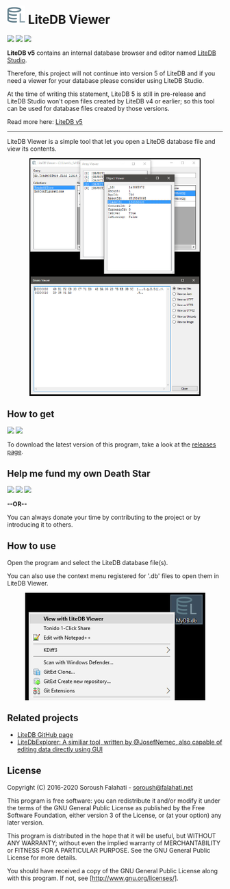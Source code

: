 # <img src="logo.png" width="42" alt="Icon"> LiteDB Viewer
[![](https://img.shields.io/github/license/falahati/LiteDBViewer.svg?style=flat-square)](https://github.com/falahati/LiteDBViewer/blob/master/LICENSE)
[![](https://img.shields.io/github/commit-activity/y/falahati/LiteDBViewer.svg?style=flat-square)](https://github.com/falahati/LiteDBViewer/commits/master)
[![](https://img.shields.io/github/issues/falahati/LiteDBViewer.svg?style=flat-square)](https://github.com/falahati/LiteDBViewer/issues)

**LiteDB v5** contains an internal database browser and editor named [LiteDB Studio](https://github.com/mbdavid/LiteDB#v5). 

Therefore, this project will not continue into version 5 of LiteDB and if you need a viewer for your database please consider using LiteDB Studio. 

At the time of writing this statement, LiteDB 5 is still in pre-release and LiteDB Studio won't open files created by LiteDB v4 or earlier; so this tool can be used for database files created by those versions. 

Read more here: [LiteDB v5](https://github.com/mbdavid/LiteDB#v5)

---

LiteDB Viewer is a simple tool that let you open a LiteDB database file and view its contents.

<p align="center"><img align="center" src="/screenshot.jpg?raw=true" width="400" alt="Screenshot"><img align="center" src="/hexview.jpg?raw=true" width="400" alt="Screenshot"></p>

## How to get
[![](https://img.shields.io/github/downloads/falahati/LiteDBViewer/total.svg?style=flat-square)](https://github.com/falahati/LiteDBViewer/releases)
[![](https://img.shields.io/github/tag-date/falahati/LiteDBViewer.svg?label=version&style=flat-square)](https://github.com/falahati/LiteDBViewer/releases)

To download the latest version of this program, take a look at the <a href="https://github.com/falahati/LiteDBViewer/releases">releases page</a>.

## Help me fund my own Death Star

[![](https://img.shields.io/badge/crypto-CoinPayments-8a00a3.svg?style=flat-square)](https://www.coinpayments.net/index.php?cmd=_donate&reset=1&merchant=820707aded07845511b841f9c4c335cd&item_name=Donate&currency=USD&amountf=20.00000000&allow_amount=1&want_shipping=0&allow_extra=1)
[![](https://img.shields.io/badge/shetab-ZarinPal-8a00a3.svg?style=flat-square)](https://zarinp.al/@falahati)
[![](https://img.shields.io/badge/usd-Paypal-8a00a3.svg?style=flat-square)](https://www.paypal.com/cgi-bin/webscr?cmd=_donations&business=ramin.graphix@gmail.com&lc=US&item_name=Donate&no_note=0&cn=&curency_code=USD&bn=PP-DonationsBF:btn_donateCC_LG.gif:NonHosted)

**--OR--**

You can always donate your time by contributing to the project or by introducing it to others.

## How to use
Open the program and select the LiteDB database file(s).

You can also use the context menu registered for '.db' files to open them in LiteDB Viewer.
<p align="center">
<img align="center" src="/contextmenu.jpg?raw=true" alt="Screenshot">
</p>

## Related projects
* <a href="https://github.com/mbdavid/LiteDB">LiteDB GitHub page</a>
* <a href="https://github.com/JosefNemec/LiteDbExplorer">LiteDbExplorer: A similiar tool, written by @JosefNemec, also capable of editing data directly using GUI</a>

## License
Copyright (C) 2016-2020 Soroush Falahati - soroush@falahati.net

This program is free software: you can redistribute it and/or modify
it under the terms of the GNU General Public License as published by
the Free Software Foundation, either version 3 of the License, or
(at your option) any later version.

This program is distributed in the hope that it will be useful,
but WITHOUT ANY WARRANTY; without even the implied warranty of
MERCHANTABILITY or FITNESS FOR A PARTICULAR PURPOSE.  See the
GNU General Public License for more details.

You should have received a copy of the GNU General Public License
along with this program.  If not, see [http://www.gnu.org/licenses/].
